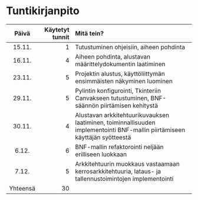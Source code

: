 # Tuntikirjanpito

| Päivä  | Käytetyt tunnit | Mitä tein? |
| :----: |           -----:|      :-----|
| 15.11. | 1               | Tutustuminen ohjeisiin, aiheen pohdinta |
| 16.11. | 4               | Aiheen pohdinta, alustavan määrittelydokumentin laatiminen |
| 23.11. | 5               | Projektin alustus, käyttöliittymän ensimmäisten näkyminen luominen |
| 29.11. | 5               | Pylintin konfigurointi, Tkinteriin Canvakseen tutustuminen, BNF-säännön piirtämisen kehitystä |
| 30.11. | 4               | Alustavan arkkitehtuurikuvauksen laatiminen, toiminnallisuuden implementointi BNF-mallin piirtämiseen käyttäjän syötteestä|
| 6.12. | 6               | BNF-mallin refaktorointi neljään erilliseen luokkaan |
| 7.12. | 5               | Arkkitehtuurin muokkaus vastaamaan kerrosarkkitehtuuria, lataus- ja tallennustoimintojen implementointi |
| Yhteensä| 30 | |